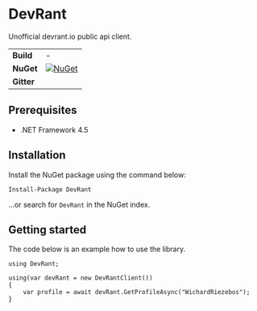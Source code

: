 # DevRant
 
Unofficial devrant.io public api client.

| | |
| --- | --- |
| **Build** | - |
| **NuGet** | [![NuGet](https://buildstats.info/nuget/DevRant)](https://www.nuget.org/packages/DevRant/) |
| **Gitter** | |

## Prerequisites

- .NET Framework 4.5

## Installation

Install the NuGet package using the command below:

```
Install-Package DevRant
```

...or search for `DevRant` in the NuGet index.

## Getting started
The code below is an example how to use the library.

```
using DevRant;

using(var devRant = new DevRantClient())
{
    var profile = await devRant.GetProfileAsync("WichardRiezebos");
}
```